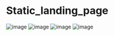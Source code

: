 # Static_landing_page
![image](https://github.com/PothanSai2004/Static_landing_page/assets/136136088/d859e553-cca3-4bb7-b44c-429308e25637)
![image](https://github.com/PothanSai2004/Static_landing_page/assets/136136088/6159ec3e-9eda-4adf-a571-b1c1b867145c)
![image](https://github.com/PothanSai2004/Static_landing_page/assets/136136088/7d284f07-c614-4018-98e5-5264f432c524)
![image](https://github.com/PothanSai2004/Static_landing_page/assets/136136088/743e1bd9-9953-4efa-83cd-64038282276f)
